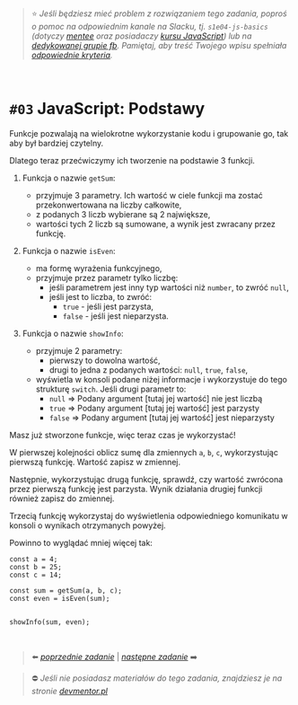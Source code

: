 

> :star: *Jeśli będziesz mieć problem z rozwiązaniem tego zadania, poproś o pomoc na odpowiednim kanale na Slacku, tj. `s1e04-js-basics` (dotyczy [mentee](https://devmentor.pl/mentoring-javascript/) oraz posiadaczy [kursu JavaScript](https://devmentor.pl/p/javascript-for-beginners/)) lub na [dedykowanej grupie fb](https://www.facebook.com/groups/155234921740033). Pamiętaj, aby treść Twojego wpisu spełniała [odpowiednie kryteria](https://devmentor.pl/jak-prosic-o-pomoc/).*

&nbsp;

# `#03` JavaScript: Podstawy



Funkcje pozwalają na wielokrotne wykorzystanie kodu i grupowanie go, tak aby był bardziej czytelny.

Dlatego teraz przećwiczymy ich tworzenie na podstawie 3 funkcji.

1. Funkcja o nazwie `getSum`:
    - przyjmuje 3 parametry. Ich wartość w ciele funkcji ma zostać przekonwertowana na liczby całkowite,
    - z podanych 3 liczb wybierane są 2 największe,
    - wartości tych 2 liczb są sumowane, a wynik jest zwracany przez funkcję.

2. Funkcja o nazwie `isEven`:
    - ma formę wyrażenia funkcyjnego,
    - przyjmuje przez parametr tylko liczbę:
        - jeśli parametrem jest inny typ wartości niż `number`, to zwróć `null`,
        - jeśli jest to liczba, to zwróć:
            - `true` - jeśli jest parzysta,
            - `false` - jeśli jest nieparzysta.

3. Funkcja o nazwie `showInfo`:
    - przyjmuje 2 parametry:
        - pierwszy to dowolna wartość,
        - drugi to jedna z podanych wartości: `null`, `true`, `false`,
    - wyświetla w konsoli podane niżej informacje i wykorzystuje do tego strukturę `switch`. Jeśli drugi parametr to:
       - `null` => Podany argument [tutaj jej wartość] nie jest liczbą
        - `true` => Podany argument [tutaj jej wartość] jest parzysty
         - `false` => Podany argument [tutaj jej wartość] jest nieparzysty

Masz już stworzone funkcje, więc teraz czas je wykorzystać!

W pierwszej kolejności oblicz sumę dla zmiennych `a`, `b`, `c`, wykorzystując pierwszą funkcję. Wartość zapisz w zmiennej.

Następnie, wykorzystując drugą funkcję, sprawdź, czy wartość zwrócona przez pierwszą funkcję jest parzysta. Wynik działania drugiej funkcji również zapisz do zmiennej.

Trzecią funkcję wykorzystaj do wyświetlenia odpowiedniego komunikatu w konsoli o wynikach otrzymanych powyżej.

Powinno to wyglądać mniej więcej tak:

```
const a = 4;
const b = 25;
const c = 14;

const sum = getSum(a, b, c);
const even = isEven(sum);


showInfo(sum, even);

```


&nbsp;

> :arrow_left: [*poprzednie zadanie*](./../02) | [*następne zadanie*](./../04) :arrow_right:

> :no_entry: *Jeśli nie posiadasz materiałów do tego zadania, znajdziesz je na stronie [devmentor.pl](https://devmentor.pl/p/js-basics/)*

